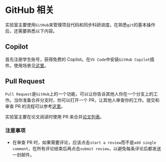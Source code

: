 # GitHub 相关

实验室主要使用`GitHub`来管理项目代码和同步科研进度。在熟悉`git`的基本操作后，还需要熟悉以下内容。

## Copilot

首先注册学生账号，获得免费的 Copilot。在`VS Code`中安装`GitHub Copilot`插件。使用场景见[这里](https://docs.github.com/en/copilot/using-github-copilot/guides-on-using-github-copilot)。

## Pull Request

`Pull Request`是`GitHub`上的一个功能，可以让你告诉其他人你在一个分支上的工作。当你准备合并分支时，你可以打开一个 PR，让其他人审查你的工作。提交和审查 PR 的流程可以参考[这里](https://docs.github.com/en/pull-requests/collaborating-with-pull-requests)。

实验室主要在论文阅读时使用 PR 来合并[论文列表](https://github.com/pku-lemonade/new-lemonade-review)。

### 注意事项

- 在审查 PR 时，如果需要评论，应该点击`start a review`而不是`add single comment`，在所有评论结束后再点击`submit review`，以避免每条评论后都发送一封邮件。
